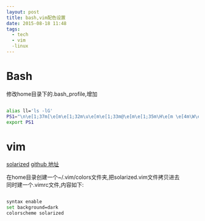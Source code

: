 ```yaml
---
layout: post
title: bash,vim配色设置
date: 2015-08-18 11:48
tags:
  - tech
  - vim
  -linux
---
```


Bash
===
修改home目录下的.bash_profile,增加

```sh

alias ll='ls -lG'
PS1="\n\e[1;37m[\e[m\e[1;32m\u\e[m\e[1;33m@\e[m\e[1;35m\H\e[m \e[4m\W\e[m\e[1;37m]\e[m\e[1;36m\e[m\n\$"
export PS1

```
  
  
 
vim
===
[solarized](http://ethanschoonover.com/solarized)
[github 地址](https://github.com/altercation/vim-colors-solarized)  

在home目录创建一个~/.vim/colors文件夹,把solarized.vim文件拷贝进去  
同时建一个.vimrc文件,内容如下:

```sh

syntax enable
set background=dark
colorscheme solarized

```